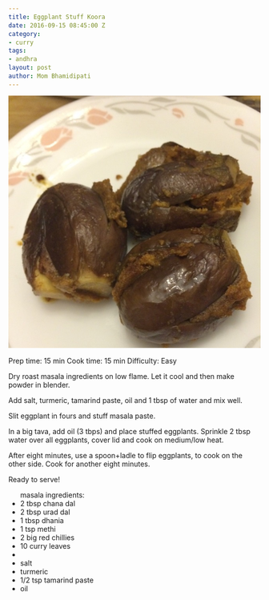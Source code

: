 ```yaml
---
title: Eggplant Stuff Koora
date: 2016-09-15 08:45:00 Z
category:
- curry
tags:
- andhra
layout: post
author: Mom Bhamidipati
---
```


![](/assets/img/koora-eggplant-stuff.jpg)

Prep time: 15 min
Cook time: 15 min
Difficulty: Easy

Dry roast masala ingredients on low flame. Let it cool and then make powder in blender.

Add salt, turmeric, tamarind paste, oil and 1 tbsp of water and mix well.

Slit eggplant in fours and stuff masala paste.

In a big tava, add oil (3 tbps) and place stuffed eggplants. Sprinkle 2 tbsp water over all eggplants, cover lid and cook on medium/low heat.

After eight minutes, use a spoon+ladle to flip eggplants, to cook on the other side. Cook for another eight minutes.

Ready to serve!

<ul>
    masala ingredients:</li>
    <li>2 tbsp chana dal</li>
    <li>2 tbsp urad dal</li>
    <li>1 tbsp dhania</li>
    <li>1 tsp methi</li>
    <li>2 big red chillies</li>
    <li>10 curry leaves</li>
    <li></li>
    <li>salt</li>
    <li>turmeric</li>
    <li>1/2 tsp tamarind paste</li>
    <li>oil</li>
</ul>